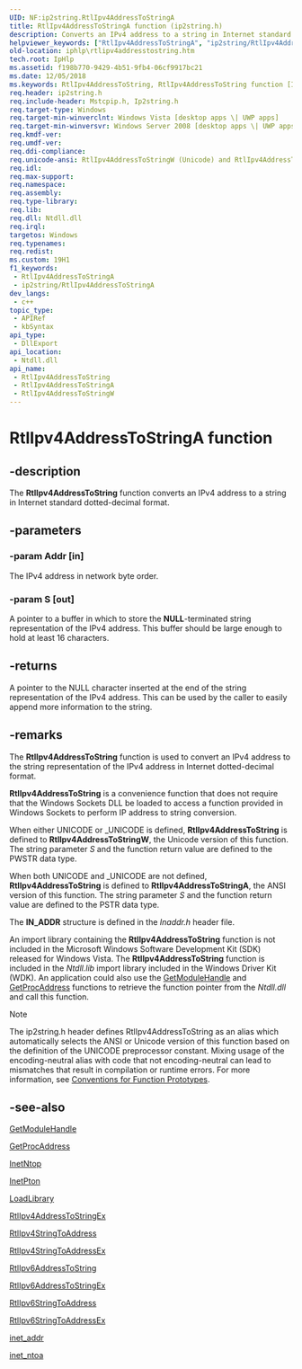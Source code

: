 ```yaml
---
UID: NF:ip2string.RtlIpv4AddressToStringA
title: RtlIpv4AddressToStringA function (ip2string.h)
description: Converts an IPv4 address to a string in Internet standard dotted-decimal format. (ANSI)
helpviewer_keywords: ["RtlIpv4AddressToStringA", "ip2string/RtlIpv4AddressToStringA"]
old-location: iphlp\rtlipv4addresstostring.htm
tech.root: IpHlp
ms.assetid: f198b770-9429-4b51-9fb4-06cf9917bc21
ms.date: 12/05/2018
ms.keywords: RtlIpv4AddressToString, RtlIpv4AddressToString function [IP Helper], RtlIpv4AddressToStringA, RtlIpv4AddressToStringW, ip2string/RtlIpv4AddressToString, ip2string/RtlIpv4AddressToStringA, ip2string/RtlIpv4AddressToStringW, iphlp.rtlipv4addresstostring
req.header: ip2string.h
req.include-header: Mstcpip.h, Ip2string.h
req.target-type: Windows
req.target-min-winverclnt: Windows Vista [desktop apps \| UWP apps]
req.target-min-winversvr: Windows Server 2008 [desktop apps \| UWP apps]
req.kmdf-ver: 
req.umdf-ver: 
req.ddi-compliance: 
req.unicode-ansi: RtlIpv4AddressToStringW (Unicode) and RtlIpv4AddressToStringA (ANSI)
req.idl: 
req.max-support: 
req.namespace: 
req.assembly: 
req.type-library: 
req.lib: 
req.dll: Ntdll.dll
req.irql: 
targetos: Windows
req.typenames: 
req.redist: 
ms.custom: 19H1
f1_keywords:
 - RtlIpv4AddressToStringA
 - ip2string/RtlIpv4AddressToStringA
dev_langs:
 - c++
topic_type:
 - APIRef
 - kbSyntax
api_type:
 - DllExport
api_location:
 - Ntdll.dll
api_name:
 - RtlIpv4AddressToString
 - RtlIpv4AddressToStringA
 - RtlIpv4AddressToStringW
---
```


# RtlIpv4AddressToStringA function


## -description

The 
<b>RtlIpv4AddressToString</b> function  converts an IPv4 address to a string in Internet standard dotted-decimal format.

## -parameters

### -param Addr [in]

The IPv4 address in network byte order.

### -param S [out]

A pointer to a buffer in which to store the <b>NULL</b>-terminated string representation of the IPv4 address. This buffer should be large enough to hold at least 16 characters.

## -returns

A pointer to the NULL character inserted at the end of the string representation of the IPv4 address.
This can be used by the caller to easily append more information to the string.

## -remarks

The <b>RtlIpv4AddressToString</b> function is used to convert an IPv4 address to the string representation of the IPv4 address in Internet dotted-decimal format. 

<b>RtlIpv4AddressToString</b> is a convenience function that does not require that the Windows Sockets DLL be loaded to access a function provided in Windows Sockets to perform IP address to string conversion. 

When either UNICODE or _UNICODE is defined, <b>RtlIpv4AddressToString</b> is defined to <b>RtlIpv4AddressToStringW</b>, the Unicode version of this function. The string parameter <i>S</i> and the function return value are defined to the PWSTR data type.



When both UNICODE and _UNICODE are not defined, <b>RtlIpv4AddressToString</b> is defined to <b>RtlIpv4AddressToStringA</b>, the ANSI version of this function. The string parameter <i>S</i> and the function return value are defined to the PSTR data type.



The <b>IN_ADDR</b> structure is defined in the <i>Inaddr.h</i> header file.

An import library containing the <b>RtlIpv4AddressToString</b> function is not included in the Microsoft Windows Software Development Kit (SDK) released for Windows Vista. The <b>RtlIpv4AddressToString</b> function  is included in the <i>Ntdll.lib</i> import library included in the Windows Driver Kit (WDK). An application could also use the <a href="/windows/desktop/api/libloaderapi/nf-libloaderapi-getmodulehandlea">GetModuleHandle</a> and <a href="/windows/desktop/api/libloaderapi/nf-libloaderapi-getprocaddress">GetProcAddress</a> functions to retrieve the function pointer from the <i>Ntdll.dll</i> and call this function.





> [!NOTE]
> The ip2string.h header defines RtlIpv4AddressToString as an alias which automatically selects the ANSI or Unicode version of this function based on the definition of the UNICODE preprocessor constant. Mixing usage of the encoding-neutral alias with code that not encoding-neutral can lead to mismatches that result in compilation or runtime errors. For more information, see [Conventions for Function Prototypes](/windows/win32/intl/conventions-for-function-prototypes).

## -see-also

<a href="/windows/desktop/api/libloaderapi/nf-libloaderapi-getmodulehandlea">GetModuleHandle</a>



<a href="/windows/desktop/api/libloaderapi/nf-libloaderapi-getprocaddress">GetProcAddress</a>



<a href="/windows/desktop/api/ws2tcpip/nf-ws2tcpip-inetntopw">InetNtop</a>



<a href="/windows/desktop/api/ws2tcpip/nf-ws2tcpip-inetptonw">InetPton</a>



<a href="/windows/desktop/api/libloaderapi/nf-libloaderapi-loadlibrarya">LoadLibrary</a>



<a href="/windows/desktop/api/ip2string/nf-ip2string-rtlipv4addresstostringexw">RtlIpv4AddressToStringEx</a>



<a href="/windows/desktop/api/ip2string/nf-ip2string-rtlipv4stringtoaddressa">RtlIpv4StringToAddress</a>



<a href="/windows/desktop/api/ip2string/nf-ip2string-rtlipv4stringtoaddressexw">RtlIpv4StringToAddressEx</a>



<a href="/windows/desktop/api/ip2string/nf-ip2string-rtlipv6addresstostringa">RtlIpv6AddressToString</a>



<a href="/windows/desktop/api/ip2string/nf-ip2string-rtlipv6addresstostringexw">RtlIpv6AddressToStringEx</a>



<a href="/windows/desktop/api/ip2string/nf-ip2string-rtlipv6stringtoaddressa">RtlIpv6StringToAddress</a>



<a href="/windows/desktop/api/ip2string/nf-ip2string-rtlipv6stringtoaddressexw">RtlIpv6StringToAddressEx</a>



<a href="/windows/desktop/api/wsipv6ok/nf-wsipv6ok-inet_addr">inet_addr</a>



<a href="/windows/desktop/api/wsipv6ok/nf-wsipv6ok-inet_ntoa">inet_ntoa</a>
